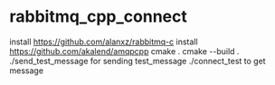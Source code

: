 # rabbitmq_cpp_connect
install https://github.com/alanxz/rabbitmq-c
install https://github.com/akalend/amqpcpp
cmake .
cmake --build .
./send_test_message for sending test_message
./connect_test to get message
